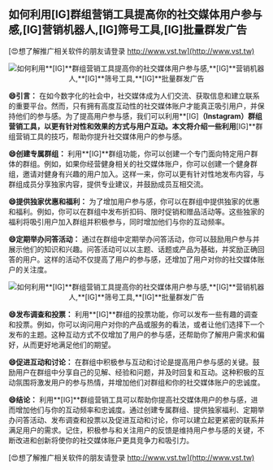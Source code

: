 ## **如何利用**[IG]**群组营销工具提高你的社交媒体用户参与感,**[IG]**营销机器人,**[IG]**筛号工具,**[IG]**批量群发广告**

[😍想了解推广相关软件的朋友请登录 http://www.vst.tw](http://www.vst.tw)

 <center><img src="https://vst.tw/MP4/tuiguang/png/2.png" alt="如何利用**[IG]**群组营销工具提高你的社交媒体用户参与感,**[IG]**营销机器人,**[IG]**筛号工具,**[IG]**批量群发广告"></center>

**😄引言：**
在如今数字化的社会中，社交媒体成为人们交流、获取信息和建立联系的重要平台。然而，只有拥有高度互动性的社交媒体账户才能真正吸引用户，并保持他们的参与感。为了提高用户参与感，我们可以利用**[IG]**（Instagram）群组营销工具，以更有针对性和效果的方式与用户互动。本文将介绍一些利用**[IG]**群组营销工具的技巧，帮助你提升社交媒体用户的参与感。

**😄创建专属群组：**
利用**[IG]**群组功能，你可以创建一个专门面向特定用户群体的群组。例如，如果你经营健身相关的社交媒体账户，你可以创建一个健身群组，邀请对健身有兴趣的用户加入。这样一来，你可以更有针对性地发布内容，与群组成员分享独家内容，提供专业建议，并鼓励成员互相交流。

**😄提供独家优惠和福利：**
为了增加用户参与感，你可以在群组中提供独家的优惠和福利。例如，你可以在群组中发布折扣码、限时促销和赠品活动等。这些独家的福利将吸引用户加入群组并积极参与，同时增加他们与你的互动频率。

**😄定期举办问答活动：**
通过在群组中定期举办问答活动，你可以鼓励用户参与并展示他们的知识和兴趣。问答活动可以以主题、话题或产品为基础，并奖励正确回答的用户。这样的活动不仅提高了用户的参与感，还增加了用户对你的社交媒体账户的关注度。

 <center><img src="https://vst.tw/MP4/tuiguang/png/8.png" alt="如何利用**[IG]**群组营销工具提高你的社交媒体用户参与感,**[IG]**营销机器人,**[IG]**筛号工具,**[IG]**批量群发广告"></center>

**😄发布调查和投票：**
利用**[IG]**群组的投票功能，你可以发布一些有趣的调查和投票。例如，你可以询问用户对你的产品或服务的看法，或者让他们选择下一个发布的主题。这种互动方式不仅增加了用户的参与感，还帮助你了解用户需求和偏好，从而更好地满足他们的期望。

**😄促进互动和讨论：**
在群组中积极参与互动和讨论是提高用户参与感的关键。鼓励用户在群组中分享自己的见解、经验和问题，并及时回复和互动。这种积极的互动氛围将激发用户的参与热情，并增加他们对群组和你的社交媒体账户的忠诚度。

**😄结论：**
利用**[IG]**群组营销工具可以帮助你提高社交媒体用户的参与感，进而增加他们与你的互动频率和忠诚度。通过创建专属群组、提供独家福利、定期举办问答活动、发布调查和投票以及促进互动和讨论，你可以建立起更紧密的联系并满足用户的需求。记住，积极参与和关注用户的反馈是维持用户参与感的关键，不断改进和创新将使你的社交媒体账户更具竞争力和吸引力。

[😍想了解推广相关软件的朋友请登录 http://www.vst.tw](http://www.vst.tw)




